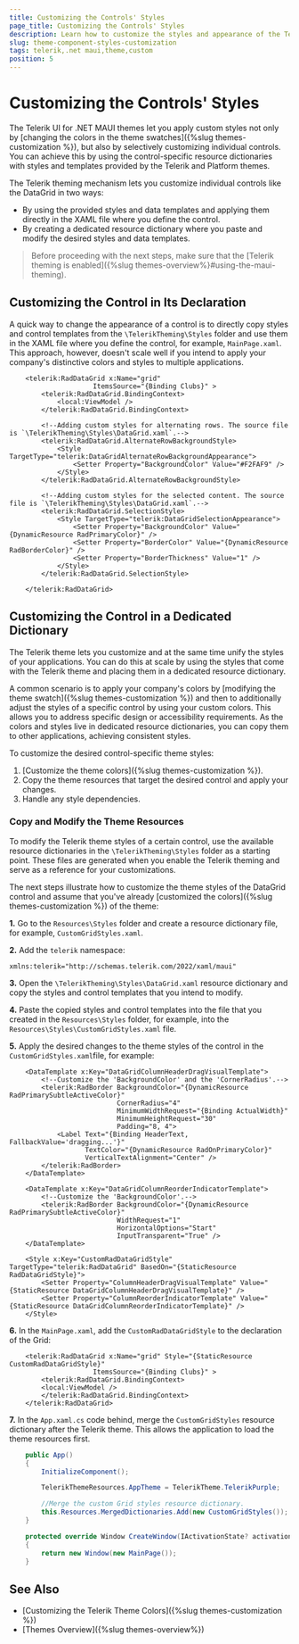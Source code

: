 ```yaml
---
title: Customizing the Controls' Styles
page_title: Customizing the Controls' Styles
description: Learn how to customize the styles and appearance of the Telerik UI for .NET MAUI components by using the resource dictionary files provided by the Telerik UI theme.
slug: theme-component-styles-customization
tags: telerik,.net maui,theme,custom
position: 5
---
```


# Customizing the Controls' Styles

The Telerik UI for .NET MAUI themes let you apply custom styles not only by [changing the colors in the theme swatches]({%slug themes-customization %}), but also by selectively customizing individual controls. You can achieve this by using the control-specific resource dictionaries with styles and templates provided by the Telerik and Platform themes.

The Telerik theming mechanism lets you customize individual controls like the DataGrid in two ways:

* By using the provided styles and data templates and applying them directly in the XAML file where you define the control.
* By creating a dedicated resource dictionary where you paste and modify the desired styles and data templates.

> Before proceeding with the next steps, make sure that the [Telerik theming is enabled]({%slug themes-overview%}#using-the-maui-theming).

## Customizing the Control in Its Declaration

A quick way to change the appearance of a control is to directly copy styles and control templates from the `\TelerikTheming\Styles` folder and use them in the XAML file where you define the control, for example, `MainPage.xaml`. This approach, however, doesn't scale well if you intend to apply your company's distinctive colors and styles to multiple applications.

```XAML
    <telerik:RadDataGrid x:Name="grid" 
                     ItemsSource="{Binding Clubs}" >
        <telerik:RadDataGrid.BindingContext>
            <local:ViewModel />
        </telerik:RadDataGrid.BindingContext>

        <!--Adding custom styles for alternating rows. The source file is `\TelerikTheming\Styles\DataGrid.xaml`.-->
        <telerik:RadDataGrid.AlternateRowBackgroundStyle>
            <Style TargetType="telerik:DataGridAlternateRowBackgroundAppearance">
                <Setter Property="BackgroundColor" Value="#F2FAF9" />
            </Style>
        </telerik:RadDataGrid.AlternateRowBackgroundStyle>

        <!--Adding custom styles for the selected content. The source file is `\TelerikTheming\Styles\DataGrid.xaml`.-->
        <telerik:RadDataGrid.SelectionStyle>
            <Style TargetType="telerik:DataGridSelectionAppearance">
                <Setter Property="BackgroundColor" Value="{DynamicResource RadPrimaryColor}" />
                <Setter Property="BorderColor" Value="{DynamicResource RadBorderColor}" />
                <Setter Property="BorderThickness" Value="1" />
            </Style>
        </telerik:RadDataGrid.SelectionStyle>

    </telerik:RadDataGrid>
```

## Customizing the Control in a Dedicated Dictionary

The Telerik theme lets you customize and at the same time unify the styles of your applications. You can do this at scale by using the styles that come with the Telerik theme and placing them in a dedicated resource dictionary.

A common scenario is to apply your company's colors by [modifying the theme swatch]({%slug themes-customization %}) and then to additionally adjust the styles of a specific control by using your custom colors. This allows you to address specific design or accessibility requirements. As the colors and styles live in dedicated resource dictionaries, you can copy them to other applications, achieving consistent styles.

To customize the desired control-specific theme styles:

1. [Customize the theme colors]({%slug themes-customization %}).
1. Copy the theme resources that target the desired control and apply your changes.
1. Handle any style dependencies.

### Copy and Modify the Theme Resources

To modify the Telerik theme styles of a certain control, use the available resource dictionaries in the `\TelerikTheming\Styles` folder as a starting point. These files are generated when you enable the Telerik theming and serve as a reference for your customizations.

The next steps illustrate how to customize the theme styles of the DataGrid control and assume that you've already [customized the colors]({%slug themes-customization %}) of the theme:

**1.** Go to the `Resources\Styles` folder and create a resource dictionary file, for example, `CustomGridStyles.xaml`.

**2.** Add the `telerik` namespace:

```XAML
xmlns:telerik="http://schemas.telerik.com/2022/xaml/maui"
```

**3.** Open the `\TelerikTheming\Styles\DataGrid.xaml` resource dictionary and copy the styles and control templates that you intend to modify.

**4.** Paste the copied styles and control templates into the file that you created in the `Resources\Styles` folder, for example, into the `Resources\Styles\CustomGridStyles.xaml` file.

**5.** Apply the desired changes to the theme styles of the control in the `CustomGridStyles.xaml`file, for example:

```XAML
    <DataTemplate x:Key="DataGridColumnHeaderDragVisualTemplate">
        <!--Customize the 'BackgroundColor' and the 'CornerRadius'.-->
        <telerik:RadBorder BackgroundColor="{DynamicResource RadPrimarySubtleActiveColor}"
                           CornerRadius="4"
                           MinimumWidthRequest="{Binding ActualWidth}"
                           MinimumHeightRequest="30"
                           Padding="8, 4">
            <Label Text="{Binding HeaderText, FallbackValue='dragging...'}"
                   TextColor="{DynamicResource RadOnPrimaryColor}"
                   VerticalTextAlignment="Center" />
        </telerik:RadBorder>
    </DataTemplate>

    <DataTemplate x:Key="DataGridColumnReorderIndicatorTemplate">
        <!--Customize the 'BackgroundColor'.-->
        <telerik:RadBorder BackgroundColor="{DynamicResource RadPrimarySubtleActiveColor}"
                           WidthRequest="1"
                           HorizontalOptions="Start"
                           InputTransparent="True" />
    </DataTemplate>

    <Style x:Key="CustomRadDataGridStyle" TargetType="telerik:RadDataGrid" BasedOn="{StaticResource RadDataGridStyle}">
        <Setter Property="ColumnHeaderDragVisualTemplate" Value="{StaticResource DataGridColumnHeaderDragVisualTemplate}" />
        <Setter Property="ColumnReorderIndicatorTemplate" Value="{StaticResource DataGridColumnReorderIndicatorTemplate}" />
    </Style>
```

**6.** In the `MainPage.xaml`, add the `CustomRadDataGridStyle` to the declaration of the Grid:

```XAML
    <telerik:RadDataGrid x:Name="grid" Style="{StaticResource CustomRadDataGridStyle}"
                     ItemsSource="{Binding Clubs}" >
        <telerik:RadDataGrid.BindingContext>
        <local:ViewModel />
        </telerik:RadDataGrid.BindingContext>
    </telerik:RadDataGrid>
```

**7.** In the `App.xaml.cs` code behind, merge the `CustomGridStyles` resource dictionary after the Telerik theme. This allows the application to load the theme resources first.

```C#
    public App()
    {
        InitializeComponent();

        TelerikThemeResources.AppTheme = TelerikTheme.TelerikPurple;

        //Merge the custom Grid styles resource dictionary.                    
        this.Resources.MergedDictionaries.Add(new CustomGridStyles());
    }

    protected override Window CreateWindow(IActivationState? activationState)
    {
        return new Window(new MainPage());
    }
```

## See Also

* [Customizing the Telerik Theme Colors]({%slug themes-customization %})
* [Themes Overview]({%slug themes-overview%})
